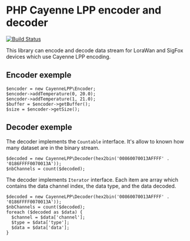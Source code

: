 PHP Cayenne LPP encoder and decoder
===================================

[![Build Status](https://travis-ci.org/Power-Lan/cayenne-lpp.svg?branch=master)](https://travis-ci.org/Power-Lan/cayenne-lpp)

This library can encode and decode data stream for LoraWan and SigFox devices which use Cayenne LPP encoding.


Encoder exemple
---------------

    $encoder = new CayenneLPP\Encoder;
    $encoder->addTemperature(0, 20.0);
    $encoder->addTemperature(1, 21.0);
    $buffer = $encoder->getBuffer();
    $size = $encoder->getSize();


Decoder exemple
---------------

The decoder implements the `Countable` interface.
It's allow to known how many dataset are in the binary stream.

    $decoded = new CayenneLPP\Decoder(hex2bin('00860070013AFFFF' . '0186FFFF0070013A'));
    $nbChannels = count($decoded);


The decoder implements `Iterator` interface.
Each item are array which contains the data channel index, the data type, and the data decoded.

    $decoded = new CayenneLPP\Decoder(hex2bin('00860070013AFFFF' . '0186FFFF0070013A'));
    $nbChannels = count($decoded);
    foreach ($decoded as $data) {
      $channel = $data['channel'];
      $type = $data['type'];
      $data = $data['data'];
    }
